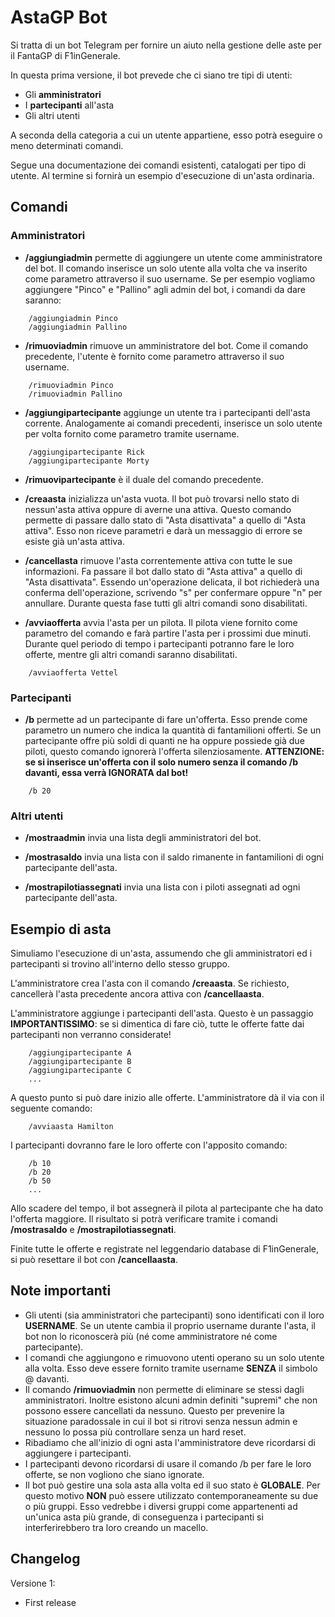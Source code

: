 # AstaGP Bot

Si tratta di un bot Telegram per fornire un aiuto nella gestione delle aste per il FantaGP di F1inGenerale.

In questa prima versione, il bot prevede che ci siano tre tipi di utenti:
* Gli **amministratori**
* I **partecipanti** all'asta
* Gli altri utenti

A seconda della categoria a cui un utente appartiene, esso potrà eseguire o meno determinati comandi.

Segue una documentazione dei comandi esistenti, catalogati per tipo di utente. Al termine si fornirà un esempio d'esecuzione di un'asta ordinaria.

## Comandi

### Amministratori

* **/aggiungiadmin** permette di aggiungere un utente come amministratore del bot. Il comando inserisce un solo utente alla volta che va inserito come parametro attraverso il suo username. Se per esempio vogliamo aggiungere "Pinco" e "Pallino" agli admin del bot, i comandi da dare saranno:
```
    /aggiungiadmin Pinco
    /aggiungiadmin Pallino
``` 

* **/rimuoviadmin** rimuove un amministratore del bot. Come il comando precedente, l'utente è fornito come parametro attraverso il suo username.
```
    /rimuoviadmin Pinco
    /rimuoviadmin Pallino
```

* **/aggiungipartecipante** aggiunge un utente tra i partecipanti dell'asta corrente. Analogamente ai comandi precedenti, inserisce un solo utente per volta fornito come parametro tramite username.
```
    /aggiungipartecipante Rick
    /aggiungipartecipante Morty
```
    
* **/rimuovipartecipante** è il duale del comando precedente.

* **/creaasta** inizializza un'asta vuota. Il bot può trovarsi nello stato di nessun'asta attiva oppure di averne una attiva. Questo comando permette di passare dallo stato di "Asta disattivata" a quello di "Asta attiva". Esso non riceve parametri e darà un messaggio di errore se esiste già un'asta attiva.

* **/cancellasta** rimuove l'asta correntemente attiva con tutte le sue informazioni. Fa passare il bot dallo stato di "Asta attiva" a quello di "Asta disattivata". Essendo un'operazione delicata, il bot richiederà una conferma dell'operazione, scrivendo "s" per confermare oppure "n" per annullare. Durante questa fase tutti gli altri comandi sono disabilitati.

* **/avviaofferta** avvia l'asta per un pilota. Il pilota viene fornito come parametro del comando e farà partire l'asta per i prossimi due minuti. Durante quel periodo di tempo i partecipanti potranno fare le loro offerte, mentre gli altri comandi saranno disabilitati.
```
    /avviaofferta Vettel
```
    
### Partecipanti

* **/b** permette ad un partecipante di fare un'offerta. Esso prende come parametro un numero che indica la quantità di fantamilioni offerti. Se un partecipante offre più soldi di quanti ne ha oppure possiede già due piloti, questo comando ignorerà l'offerta silenziosamente. **ATTENZIONE: se si inserisce un'offerta con il solo numero senza il comando /b davanti, essa verrà IGNORATA dal bot!**
```
    /b 20
```
    
### Altri utenti

* **/mostraadmin** invia una lista degli amministratori del bot.

* **/mostrasaldo** invia una lista con il saldo rimanente in fantamilioni di ogni partecipante dell'asta.

* **/mostrapilotiassegnati** invia una lista con i piloti assegnati ad ogni partecipante dell'asta.

## Esempio di asta

Simuliamo l'esecuzione di un'asta, assumendo che gli amministratori ed i partecipanti si trovino all'interno dello stesso gruppo.

L'amministratore crea l'asta con il comando **/creaasta**. Se richiesto, cancellerà l'asta precedente ancora attiva con **/cancellaasta**.

L'amministratore aggiunge i partecipanti dell'asta. Questo è un passaggio **IMPORTANTISSIMO**: se si dimentica di fare ciò, tutte le offerte fatte dai partecipanti non verranno considerate!
```
    /aggiungipartecipante A
    /aggiungipartecipante B
    /aggiungipartecipante C
    ...
```
    
A questo punto si può dare inizio alle offerte. L'amministratore dà il via con il seguente comando:
```
    /avviaasta Hamilton
```
    
I partecipanti dovranno fare le loro offerte con l'apposito comando:
```
    /b 10
    /b 20
    /b 50
    ...
```
    
Allo scadere del tempo, il bot assegnerà il pilota al partecipante che ha dato l'offerta maggiore. Il risultato si potrà verificare tramite i comandi **/mostrasaldo** e **/mostrapilotiassegnati**.

Finite tutte le offerte e registrate nel leggendario database di F1inGenerale, si può resettare il bot con **/cancellaasta**.

## Note importanti

* Gli utenti (sia amministratori che partecipanti) sono identificati con il loro **USERNAME**. Se un utente cambia il proprio username durante l'asta, il bot non lo riconoscerà più (né come amministratore né come partecipante).
* I comandi che aggiungono e rimuovono utenti operano su un solo utente alla volta. Esso deve essere fornito tramite username **SENZA** il simbolo @ davanti.
* Il comando **/rimuoviadmin** non permette di eliminare se stessi dagli amministratori. Inoltre esistono alcuni admin definiti "supremi" che non possono essere cancellati da nessuno. Questo per prevenire la situazione paradossale in cui il bot si ritrovi senza nessun admin e nessuno lo possa più controllare senza un hard reset.
* Ribadiamo che all'inizio di ogni asta l'amministratore deve ricordarsi di aggiungere i partecipanti.
* I partecipanti devono ricordarsi di usare il comando /b per fare le loro offerte, se non vogliono che siano ignorate.
* Il bot può gestire una sola asta alla volta ed il suo stato è **GLOBALE**. Per questo motivo **NON** può essere utilizzato contemporaneamente su due o più gruppi. Esso vedrebbe i diversi gruppi come appartenenti ad un'unica asta più grande, di conseguenza i partecipanti si interferirebbero tra loro creando un macello.

## Changelog

Versione 1:
* First release